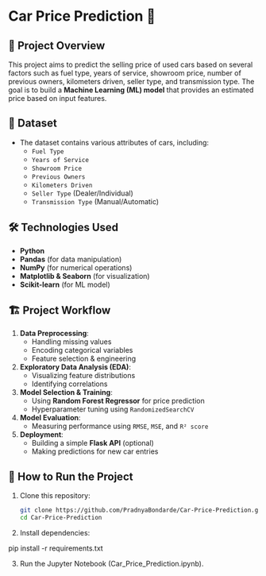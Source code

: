 # Car Price Prediction 🚗

## 📌 Project Overview
This project aims to predict the selling price of used cars based on several factors such as fuel type, years of service, showroom price, number of previous owners, kilometers driven, seller type, and transmission type. The goal is to build a **Machine Learning (ML) model** that provides an estimated price based on input features.

## 📂 Dataset
- The dataset contains various attributes of cars, including:
  - `Fuel Type`
  - `Years of Service`
  - `Showroom Price`
  - `Previous Owners`
  - `Kilometers Driven`
  - `Seller Type` (Dealer/Individual)
  - `Transmission Type` (Manual/Automatic)

## 🛠️ Technologies Used
- **Python**
- **Pandas** (for data manipulation)
- **NumPy** (for numerical operations)
- **Matplotlib & Seaborn** (for visualization)
- **Scikit-learn** (for ML model)

## 🏗️ Project Workflow
1. **Data Preprocessing**:
   - Handling missing values
   - Encoding categorical variables
   - Feature selection & engineering
2. **Exploratory Data Analysis (EDA)**:
   - Visualizing feature distributions
   - Identifying correlations
3. **Model Selection & Training**:
   - Using **Random Forest Regressor** for price prediction
   - Hyperparameter tuning using `RandomizedSearchCV`
4. **Model Evaluation**:
   - Measuring performance using `RMSE`, `MSE`, and `R² score`
5. **Deployment**:
   - Building a simple **Flask API** (optional)
   - Making predictions for new car entries

## 🚀 How to Run the Project
1. Clone this repository:
   ```bash
   git clone https://github.com/PradnyaBondarde/Car-Price-Prediction.git
   cd Car-Price-Prediction
2. Install dependencies:

pip install -r requirements.txt

3. Run the Jupyter Notebook (Car_Price_Prediction.ipynb).
